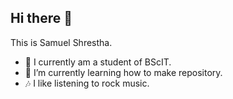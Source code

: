 ## Hi there 👋

<!--
**Sam739-pro/Sam739-pro** is a ✨ _special_ ✨ repository because its `README.md` (this file) appears on your GitHub profile.

Here are some ideas to get you started:
- 👯 I’m looking to collaborate on ...-->
This is Samuel Shrestha.

- 🔭 I currently am a student of BScIT.
- 🌱 I’m currently learning how to make repository.
- 🎶 I like listening to rock music.


